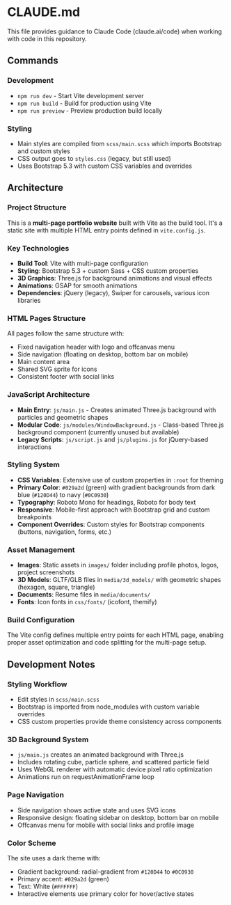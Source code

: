 # CLAUDE.md

This file provides guidance to Claude Code (claude.ai/code) when working with code in this repository.

## Commands

### Development
- `npm run dev` - Start Vite development server
- `npm run build` - Build for production using Vite
- `npm run preview` - Preview production build locally

### Styling
- Main styles are compiled from `scss/main.scss` which imports Bootstrap and custom styles
- CSS output goes to `styles.css` (legacy, but still used)
- Uses Bootstrap 5.3 with custom CSS variables and overrides

## Architecture

### Project Structure
This is a **multi-page portfolio website** built with Vite as the build tool. It's a static site with multiple HTML entry points defined in `vite.config.js`.

### Key Technologies
- **Build Tool**: Vite with multi-page configuration
- **Styling**: Bootstrap 5.3 + custom Sass + CSS custom properties
- **3D Graphics**: Three.js for background animations and visual effects
- **Animations**: GSAP for smooth animations
- **Dependencies**: jQuery (legacy), Swiper for carousels, various icon libraries

### HTML Pages Structure
All pages follow the same structure with:
- Fixed navigation header with logo and offcanvas menu
- Side navigation (floating on desktop, bottom bar on mobile)
- Main content area
- Shared SVG sprite for icons
- Consistent footer with social links

### JavaScript Architecture
- **Main Entry**: `js/main.js` - Creates animated Three.js background with particles and geometric shapes
- **Modular Code**: `js/modules/WindowBackground.js` - Class-based Three.js background component (currently unused but available)
- **Legacy Scripts**: `js/script.js` and `js/plugins.js` for jQuery-based interactions

### Styling System
- **CSS Variables**: Extensive use of custom properties in `:root` for theming
- **Primary Color**: `#029a2d` (green) with gradient backgrounds from dark blue (`#120D44`) to navy (`#0C0930`)
- **Typography**: Roboto Mono for headings, Roboto for body text
- **Responsive**: Mobile-first approach with Bootstrap grid and custom breakpoints
- **Component Overrides**: Custom styles for Bootstrap components (buttons, navigation, forms, etc.)

### Asset Management
- **Images**: Static assets in `images/` folder including profile photos, logos, project screenshots
- **3D Models**: GLTF/GLB files in `media/3d_models/` with geometric shapes (hexagon, square, triangle)
- **Documents**: Resume files in `media/documents/`
- **Fonts**: Icon fonts in `css/fonts/` (icofont, themify)

### Build Configuration
The Vite config defines multiple entry points for each HTML page, enabling proper asset optimization and code splitting for the multi-page setup.

## Development Notes

### Styling Workflow
- Edit styles in `scss/main.scss` 
- Bootstrap is imported from node_modules with custom variable overrides
- CSS custom properties provide theme consistency across components

### 3D Background System
- `js/main.js` creates an animated background with Three.js
- Includes rotating cube, particle sphere, and scattered particle field
- Uses WebGL renderer with automatic device pixel ratio optimization
- Animations run on requestAnimationFrame loop

### Page Navigation
- Side navigation shows active state and uses SVG icons
- Responsive design: floating sidebar on desktop, bottom bar on mobile
- Offcanvas menu for mobile with social links and profile image

### Color Scheme
The site uses a dark theme with:
- Gradient background: radial-gradient from `#120D44` to `#0C0930`
- Primary accent: `#029a2d` (green)
- Text: White (`#FFFFFF`) 
- Interactive elements use primary color for hover/active states